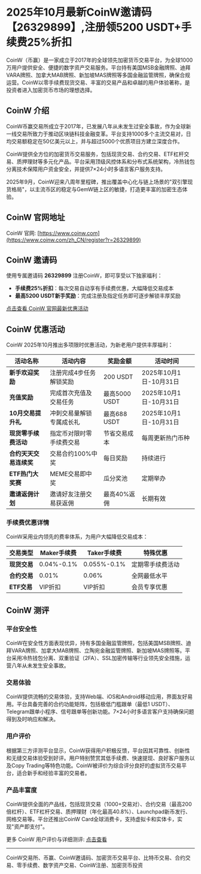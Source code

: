 # 2025年10月最新CoinW邀请码【26329899】,注册领5200 USDT+手续费25%折扣

CoinW（币赢）是一家成立于2017年的全球领先加密货币交易平台，为全球1000万用户提供安全、便捷的数字资产交易服务。平台持有美国MSB金融牌照、迪拜VARA牌照、加拿大MAB牌照、新加坡MAS牌照等多国金融监管牌照，确保合规运营。CoinW以零手续费现货交易、丰富的交易产品和卓越的用户体验著称，是投资者进入加密货币市场的理想选择。

## CoinW 介绍

CoinW币赢交易所成立于2017年，已发展八年从未发生过安全事故，作为全球新一线交易所致力于推动区块链科技金融变革。平台支持1000多个主流交易对，日均交易额稳定在50亿美元以上，并与超过5000个优质项目方建立深度合作。

CoinW提供全方位的加密货币交易服务，包括现货交易、合约交易、ETF杠杆交易、质押理财等多元化产品。平台采用顶级风控体系和分布式系统架构，冷热钱包分离技术保障用户资金安全，并提供7×24小时多语言客户服务支持。

2025年9月，CoinW迎来八周年里程碑，推出覆盖中心化与链上场景的"双引擎现货格局"，以主流币区的稳定与GemW链上区的敏捷，打造更丰富的加密生态体验。

## CoinW 官网地址

CoinW 官网: [https://www.coinw.com](https://www.coinw.com/zh_CN/register?r=26329899)

## CoinW 邀请码

使用专属邀请码 **26329899** 注册CoinW，即可享受以下独家福利：

- **手续费25%折扣**：每次交易自动享有手续费优惠，大幅降低交易成本
- **最高5200 USDT新手奖励**：完成注册及指定任务即可逐步解锁丰厚奖励

[点击查看 CoinW 官网最新优惠活动](https://www.coinw.com/zh_CN/register?r=26329899)

## CoinW 优惠活动

CoinW 2025年10月推出多项限时优惠活动，为新老用户提供丰厚福利：

| 活动名称 | 活动内容 | 奖励金额 | 活动时间 |
|---------|---------|---------|---------|
| **新手欢迎奖励** | 注册完成4步任务解锁奖励 | 200 USDT | 2025年10月1日-10月31日 |
| **充值奖励** | 完成首次充值及交易任务 | 最高5000 USDT | 2025年10月1日-10月31日 |
| **10月交易提升礼** | 冲刺交易量解锁专属成长礼 | 最高688 USDT | 2025年10月1日-10月31日 |
| **现货零手续费活动** | 指定币对限时零手续费交易 | 节省交易成本 | 每周更新热门币种 |
| **合约天天交易连续奖** | 交易合约100%中奖 | 每日奖励 | 持续进行 |
| **ETF热门大奖赛** | MEME交易即中奖 | 瓜分奖池 | 定期举办 |
| **邀请返佣计划** | 邀请好友注册交易获返佣 | 最高40%返佣 | 长期有效 |

### 手续费优惠详情

CoinW采用业内领先的费率体系，为用户大幅降低交易成本：

| 交易类型 | Maker手续费 | Taker手续费 | 特殊优惠 |
|---------|------------|------------|---------|
| **现货交易** | 0.04%-0.1% | 0.055%-0.1% | 定期零手续费活动 |
| **合约交易** | 0.01% | 0.06% | 全网最低水平 |
| **ETF交易** | VIP折扣 | VIP折扣 | 会员专享优惠 |

## CoinW 测评

### 平台安全性

CoinW在安全性方面表现优异，持有多国金融监管牌照，包括美国MSB牌照、迪拜VARA牌照、加拿大MAB牌照、立陶宛金融监管牌照、新加坡MAS牌照等。平台采用冷热钱包分离、双重验证（2FA）、SSL加密传输等行业领先安全措施，运营八年从未发生安全事故。

### 交易体验

CoinW提供流畅的交易体验，支持Web端、iOS和Android移动应用，界面友好易用。平台具备完善的合约功能矩阵，包括极低门槛跟单（最低1 USDT）、Telegram跟单小程序、信号跟单等创新功能。7×24小时多语言客户支持确保问题得到及时响应和解决。

### 用户评价

根据第三方评测平台显示，CoinW获得用户积极反馈，平台因其可靠性、创新性和无缝交易体验受到好评。用户特别赞赏其低手续费、快速提现、良好客户服务以及Copy Trading等特色功能。CoinW被评价为综合评分良好的虚拟货币交易平台，适合新手和经验丰富的交易者。

### 产品丰富度

CoinW提供全面的产品线，包括现货交易（1000+交易对）、合约交易（最高200倍杠杆）、ETF杠杆交易、质押理财（年化最高40.8%）、Launchpad新币发行、网格交易等。平台还推出CoinW Card全球消费卡，支持虚拟卡和实体卡，实现"资产即支付"。

更多 CoinW 用户评价与详细测评: [点击查看](https://www.coinw.com/zh_CN/register?r=26329899)

***

CoinW交易所、币赢、CoinW邀请码、加密货币交易平台、比特币交易、合约交易、零手续费、数字资产交易、CoinW注册、加密货币投资

